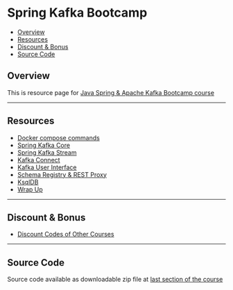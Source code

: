 # Spring Kafka Bootcamp

  * [Overview](#overview)
  * [Resources](#resources)
  * [Discount & Bonus](#discount--bonus)
  * [Source Code](#source-code)

## Overview
This is resource page for [Java Spring & Apache Kafka Bootcamp course](https://www.udemy.com/course/apache-kafka-with-java-spring-boot-theory-hands-on-coding/?referralCode=5C42CAF98051BB9CBA0A)

----

## Resources

  - [Docker compose commands](docker-compose-commands)
  - [Spring Kafka Core](spring-kafka-core)
  - [Spring Kafka Stream](spring-kafka-stream)
  - [Kafka Connect](kafka-connect)
  - [Kafka User Interface](kafka-ui)
  - [Schema Registry & REST Proxy](schema-registry-rest-proxy)
  - [KsqlDB](ksqldb)
  - [Wrap Up](wrap-up)

----  

## Discount & Bonus

  - [Discount Codes of Other Courses](discounts)

----

## Source Code

Source code available as downloadable zip file at [last section of the course](https://www.udemy.com/course/apache-kafka-with-java-spring-boot-theory-hands-on-coding/?referralCode=5C42CAF98051BB9CBA0A)